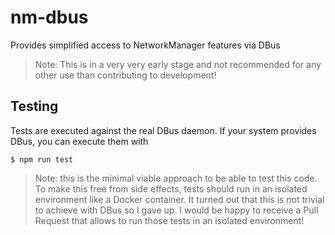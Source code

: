 # nm-dbus

Provides simplified access to NetworkManager features via DBus

> Note: This is in a very very early stage and not recommended for any other use than contributing to development!

## Testing

Tests are executed against the real DBus daemon. If your system provides DBus, you can execute them with

```
$ npm run test
```

> Note: this is the minimal viable approach to be able to test this code. To make this free from side effects, tests should run in an isolated environment like a Docker container. It turned out that this is not trivial to achieve with DBus so I gave up. I would be happy to receive a Pull Request that allows to run those tests in an isolated environment!

